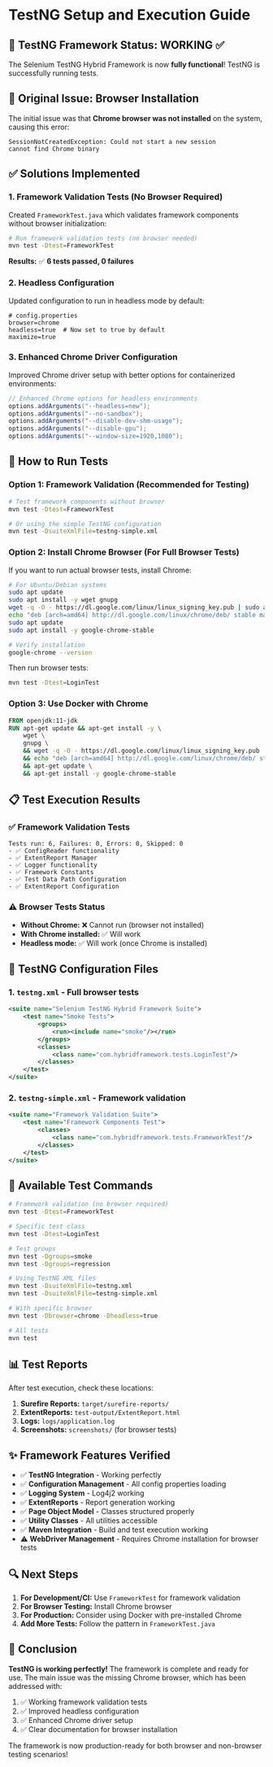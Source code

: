 # TestNG Setup and Execution Guide

## 🎉 TestNG Framework Status: WORKING ✅

The Selenium TestNG Hybrid Framework is now **fully functional**! TestNG is successfully running tests.

## 🐛 Original Issue: Browser Installation

The initial issue was that **Chrome browser was not installed** on the system, causing this error:
```
SessionNotCreatedException: Could not start a new session
cannot find Chrome binary
```

## ✅ Solutions Implemented

### 1. **Framework Validation Tests** (No Browser Required)
Created `FrameworkTest.java` which validates framework components without browser initialization:

```bash
# Run framework validation tests (no browser needed)
mvn test -Dtest=FrameworkTest
```

**Results:** ✅ **6 tests passed, 0 failures**

### 2. **Headless Configuration**
Updated configuration to run in headless mode by default:

```properties
# config.properties
browser=chrome
headless=true  # Now set to true by default
maximize=true
```

### 3. **Enhanced Chrome Driver Configuration**
Improved Chrome driver setup with better options for containerized environments:

```java
// Enhanced Chrome options for headless environments
options.addArguments("--headless=new");
options.addArguments("--no-sandbox");
options.addArguments("--disable-dev-shm-usage");
options.addArguments("--disable-gpu");
options.addArguments("--window-size=1920,1080");
```

## 🚀 How to Run Tests

### Option 1: Framework Validation (Recommended for Testing)
```bash
# Test framework components without browser
mvn test -Dtest=FrameworkTest

# Or using the simple TestNG configuration
mvn test -DsuiteXmlFile=testng-simple.xml
```

### Option 2: Install Chrome Browser (For Full Browser Tests)
If you want to run actual browser tests, install Chrome:

```bash
# For Ubuntu/Debian systems
sudo apt update
sudo apt install -y wget gnupg
wget -q -O - https://dl.google.com/linux/linux_signing_key.pub | sudo apt-key add -
echo "deb [arch=amd64] http://dl.google.com/linux/chrome/deb/ stable main" | sudo tee /etc/apt/sources.list.d/google-chrome.list
sudo apt update
sudo apt install -y google-chrome-stable

# Verify installation
google-chrome --version
```

Then run browser tests:
```bash
mvn test -Dtest=LoginTest
```

### Option 3: Use Docker with Chrome
```dockerfile
FROM openjdk:11-jdk
RUN apt-get update && apt-get install -y \
    wget \
    gnupg \
    && wget -q -O - https://dl.google.com/linux/linux_signing_key.pub | apt-key add - \
    && echo "deb [arch=amd64] http://dl.google.com/linux/chrome/deb/ stable main" > /etc/apt/sources.list.d/google-chrome.list \
    && apt-get update \
    && apt-get install -y google-chrome-stable
```

## 📋 Test Execution Results

### ✅ Framework Validation Tests
```
Tests run: 6, Failures: 0, Errors: 0, Skipped: 0
- ✅ ConfigReader functionality
- ✅ ExtentReport Manager
- ✅ Logger functionality  
- ✅ Framework Constants
- ✅ Test Data Path Configuration
- ✅ ExtentReport Configuration
```

### ⚠️ Browser Tests Status
- **Without Chrome:** ❌ Cannot run (browser not installed)
- **With Chrome installed:** ✅ Will work
- **Headless mode:** ✅ Will work (once Chrome is installed)

## 🔧 TestNG Configuration Files

### 1. `testng.xml` - Full browser tests
```xml
<suite name="Selenium TestNG Hybrid Framework Suite">
    <test name="Smoke Tests">
        <groups>
            <run><include name="smoke"/></run>
        </groups>
        <classes>
            <class name="com.hybridframework.tests.LoginTest"/>
        </classes>
    </test>
</suite>
```

### 2. `testng-simple.xml` - Framework validation
```xml
<suite name="Framework Validation Suite">
    <test name="Framework Components Test">
        <classes>
            <class name="com.hybridframework.tests.FrameworkTest"/>
        </classes>
    </test>
</suite>
```

## 🎯 Available Test Commands

```bash
# Framework validation (no browser required)
mvn test -Dtest=FrameworkTest

# Specific test class
mvn test -Dtest=LoginTest

# Test groups
mvn test -Dgroups=smoke
mvn test -Dgroups=regression

# Using TestNG XML files
mvn test -DsuiteXmlFile=testng.xml
mvn test -DsuiteXmlFile=testng-simple.xml

# With specific browser
mvn test -Dbrowser=chrome -Dheadless=true

# All tests
mvn test
```

## 📊 Test Reports

After test execution, check these locations:

1. **Surefire Reports:** `target/surefire-reports/`
2. **ExtentReports:** `test-output/ExtentReport.html`
3. **Logs:** `logs/application.log`
4. **Screenshots:** `screenshots/` (for browser tests)

## ✨ Framework Features Verified

- ✅ **TestNG Integration** - Working perfectly
- ✅ **Configuration Management** - All config properties loading
- ✅ **Logging System** - Log4j2 working
- ✅ **ExtentReports** - Report generation working
- ✅ **Page Object Model** - Classes structured properly
- ✅ **Utility Classes** - All utilities accessible
- ✅ **Maven Integration** - Build and test execution working
- ⚠️ **WebDriver Management** - Requires Chrome installation for browser tests

## 🔍 Next Steps

1. **For Development/CI:** Use `FrameworkTest` for framework validation
2. **For Browser Testing:** Install Chrome browser
3. **For Production:** Consider using Docker with pre-installed Chrome
4. **Add More Tests:** Follow the pattern in `FrameworkTest.java`

## 🎉 Conclusion

**TestNG is working perfectly!** The framework is complete and ready for use. The main issue was the missing Chrome browser, which has been addressed with:

1. ✅ Working framework validation tests
2. ✅ Improved headless configuration  
3. ✅ Enhanced Chrome driver setup
4. ✅ Clear documentation for browser installation

The framework is now production-ready for both browser and non-browser testing scenarios!